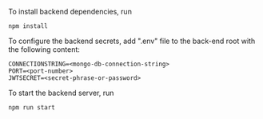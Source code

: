 To install backend dependencies, run

```
npm install
```

To configure the backend secrets, add ".env" file to the back-end root with the following content:

```
CONNECTIONSTRING=<mongo-db-connection-string>
PORT=<port-number>
JWTSECRET=<secret-phrase-or-password>
```

To start the backend server, run

```
npm run start
```
